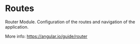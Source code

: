 # Routes
Router Module. Configuration of the routes and navigation of the application.

More info: https://angular.io/guide/router